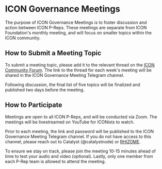 # ICON Governance Meetings

The purpose of ICON Governance Meetings is to foster discussion and action between ICON P-Reps. These meetings are separate from ICON Foundation's monthly meeting, and will focus on smaller topics within the ICON community.

## How to Submit a Meeting Topic

To submit a meeting topic, please add it to the relevant thread on the [ICON Community Forum](https://forum.icon.community). The link to the thread for each week's meeting will be shared in the ICON Governance Meeting Telegram channel.

Following discussion, the final list of five topics will be finalized and published two days before the meeting.

## How to Participate

Meetings are open to all ICON P-Reps, and will be conducted via Zoom. The meetings will be livestreamed on YouTube for ICONists to watch.

Prior to each meeting, the link and password will be published to the ICON Governance Meeting Telegram channel. If you do not have access to this channel, please reach out to Catalyst (@catalystnode) or [RHIZOME](https://t.me/rhizomeicx).

To ensure we stay on track, please join the meeting 10-15 minutes ahead of time to test your audio and video (optional). Lastly, only one member from each P-Rep team is allowed to attend the meeting.